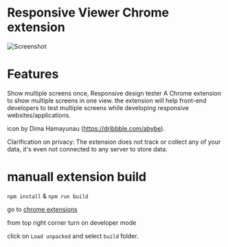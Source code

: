 # Responsive Viewer Chrome extension

![Screenshot](https://raw.githubusercontent.com/skmail/responsive-viewer/master/screenshot.png)


# Features

Show multiple screens once, Responsive design tester
A Chrome extension to show multiple screens in one view. the extension will help front-end developers to test multiple screens 
while developing responsive websites/applications.

icon by Dima Hamayunau (https://dribbble.com/abybe).

Clarification on privacy: 
The extension does not track or collect any of your data, it's even not connected to any server to store data.

# manuall extension build

`npm install` & `npm run build`

go to [chrome extensions](chrome://extensions/)

from top right corner turn on developer mode

click on `Load unpacked` and select `build` folder.
